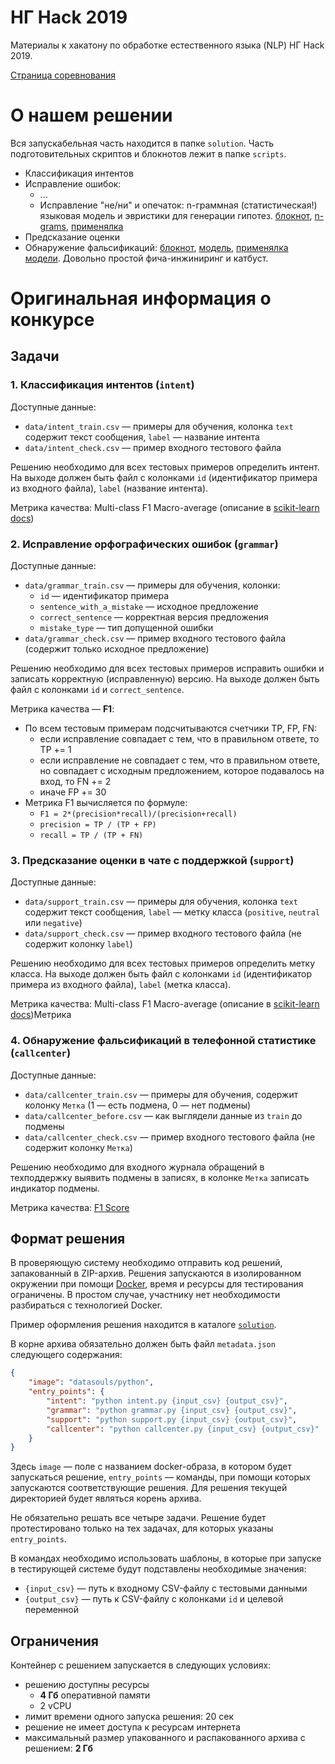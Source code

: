 НГ Hack 2019
============

Материалы к хакатону по обработке естественного языка (NLP) НГ Hack 2019.

[Страница соревнования](https://datasouls.com/c/nghack2019/)

# О нашем решении

Вся запускабельная часть находится в папке `solution`.
Часть подготовительных скриптов и блокнотов лежит в папке `scripts`.

- Классификация интентов
- Исправление ошибок:
    - ...
    - Исправление "не/ни" и опечаток: n-граммная (статистическая!) языковая модель и эвристики для генерации гипотез.
      [блокнот](scripts/ngram_grammar.ipynb), [n-grams](solution/models/gf3.pkl),
      [применялка](solution/grammar_ngram_lm.py)
- Предсказание оценки
- Обнаружение фальсификаций: [блокнот](scripts/callcenter.ipynb), [модель](solution/models/call_center.model),
  [применялка модели](/solution/callcenter.py). Довольно простой фича-инжиниринг и катбуст.


# Оригинальная информация о конкурсе


## Задачи

### 1. Классификация интентов (`intent`)

Доступные данные:
- `data/intent_train.csv` — примеры для обучения, колонка `text` содержит текст сообщения, `label` — название интента
- `data/intent_check.csv` — пример входного тестового файла

Решению необходимо для всех тестовых примеров определить интент. На выходе должен быть файл с колонками `id` (идентификатор примера из входного файла), `label` (название интента).

Метрика качества: Multi-class F1 Macro-average (описание в [scikit-learn docs](https://scikit-learn.org/stable/modules/generated/sklearn.metrics.f1_score.html))

### 2. Исправление орфографических ошибок (`grammar`)

Доступные данные:
- `data/grammar_train.csv` — примеры для обучения, колонки:
    - `id` — идентификатор примера
    - `sentence_with_a_mistake` — исходное предложение
    - `correct_sentence` — корректная версия предложения
    - `mistake_type` — тип допущенной ошибки
- `data/grammar_check.csv` — пример входного тестового файла (содержит только исходное предложение)

Решению необходимо для всех тестовых примеров исправить ошибки и записать корректную (исправленную) версию. На выходе должен быть файл с колонками `id` и `correct_sentence`.

Метрика качества — **F1**:
- По всем тестовым примерам подсчитываются счетчики TP, FP, FN:
  - если исправление совпадает с тем, что в правильном ответе, то TP += 1
  - если исправление не совпадает с тем, что в правильном ответе, но совпадает с исходным предложением, которое подавалось на вход, то FN += 2
  - иначе FP += 30
- Метрика F1 вычисляется по формуле: 
  - `F1 = 2*(precision*recall)/(precision+recall)`
  - `precision = TP / (TP + FP)`
  - `recall = TP / (TP + FN)`
 

### 3. Предсказание оценки в чате с поддержкой (`support`)

Доступные данные:
- `data/support_train.csv` — примеры для обучения, колонка `text` содержит текст сообщения, `label` — метку класса (`positive`, `neutral` или `negative`)
- `data/support_check.csv` — пример входного тестового файла (не содержит колонку `label`)

Решению необходимо для всех тестовых примеров определить метку класса. На выходе должен быть файл с колонками `id` (идентификатор примера из входного файла), `label` (метка класса).

Метрика качества: Multi-class F1 Macro-average (описание в [scikit-learn docs](https://scikit-learn.org/stable/modules/generated/sklearn.metrics.f1_score.html))Метрика


### 4. Обнаружение фальсификаций в телефонной статистике (`callcenter`)

Доступные данные:
- `data/callcenter_train.csv` — примеры для обучения, содержит колонку `Метка` (1 — есть подмена, 0 — нет подмены)
- `data/callcenter_before.csv` — как выглядели данные из `train` до подмены
- `data/callcenter_check.csv` — пример входного тестового файла (не содержит колонку `Метка`)

Решению необходимо для входного журнала обращений в техподдержку выявить подмены в записях, в колонке `Метка` записать индикатор подмены.

Метрика качества: [F1 Score](https://en.wikipedia.org/wiki/F1_score)


## Формат решения

В проверяющую систему необходимо отправить код решений, запакованный в ZIP-архив. Решения запускаются в изолированном окружении при помощи [Docker](https://www.docker.com/), время и ресурсы для тестирования ограничены. В простом случае, участнику нет необходимости разбираться с технологией Docker.

Пример оформления решения находится в каталоге [`solution`](solution).

В корне архива обязательно должен быть файл `metadata.json` следующего содержания:

```json
{
    "image": "datasouls/python",
    "entry_points": {
        "intent": "python intent.py {input_csv} {output_csv}",
        "grammar": "python grammar.py {input_csv} {output_csv}",
        "support": "python support.py {input_csv} {output_csv}",
        "callcenter": "python callcenter.py {input_csv} {output_csv}"
    }
}
```

Здесь `image` — поле с названием docker-образа, в котором будет запускаться решение, `entry_points` — команды, при помощи которых запускаются соответствующие решения. Для решения текущей директорией будет являться корень архива. 

Не обязательно решать все четыре задачи. Решение будет протестировано только на тех задачах, для которых указаны `entry_points`.

В командах необходимо использовать шаблоны, в которые при запуске в тестирующей системе будут подставлены необходимые значения: 
- `{input_csv}` — путь к входному CSV-файлу с тестовыми данными
- `{output_csv}` — путь к CSV-файлу с колонками `id` и целевой переменной


## Ограничения

Контейнер с решением запускается в следующих условиях:

- решению доступны ресурсы
  - **4 Гб** оперативной памяти
  - 2 vCPU
- лимит времени одного запуска решения: 20 сек
- решение не имеет доступа к ресурсам интернета
- максимальный размер упакованного и распакованного архива с решением: **2 Гб**
